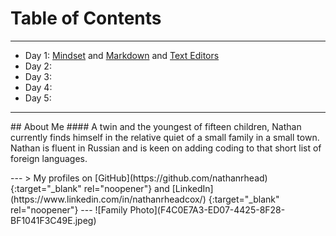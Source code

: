 # Table of Contents  
---
+ Day 1: [Mindset](MINDSET.md) and [Markdown](MARKDOWN.md) and [Text Editors](TEXTEDITORS.md)
+ Day 2:
+ Day 3:
+ Day 4:
+ Day 5: 
---
<p>
## About Me  
#### A twin and the youngest of fifteen children, Nathan currently finds himself in the relative quiet of a small family in a small town. Nathan is fluent in Russian and is keen on adding coding to that short list of foreign languages.</p>
---
> My profiles on [GitHub](https://github.com/nathanrhead) {:target="_blank" rel="noopener"} and [LinkedIn](https://www.linkedin.com/in/nathanrheadcox/) {:target="_blank" rel="noopener"}
---
![Family Photo](F4C0E7A3-ED07-4425-8F28-BF1041F3C49E.jpeg)
